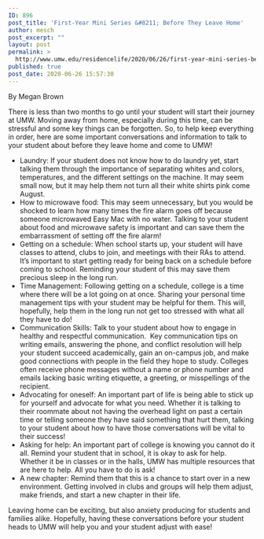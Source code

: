 ```yaml
---
ID: 896
post_title: 'First-Year Mini Series &#8211; Before They Leave Home'
author: mesch
post_excerpt: ""
layout: post
permalink: >
  http://www.umw.edu/residencelife/2020/06/26/first-year-mini-series-before-they-leave-home/
published: true
post_date: 2020-06-26 15:57:30
---
```

By Megan Brown

There is less than two months to go until your student will start their journey at UMW. Moving away from home, especially during this time, can be stressful and some key things can be forgotten. So, to help keep everything in order, here are some important conversations and information to talk to your student about before they leave home and come to UMW!
<ul>
 	<li>Laundry: If your student does not know how to do laundry yet, start talking them through the importance of separating whites and colors, temperatures, and the different settings on the machine. It may seem small now, but it may help them not turn all their white shirts pink come August.</li>
 	<li>How to microwave food: This may seem unnecessary, but you would be shocked to learn how many times the fire alarm goes off because someone microwaved Easy Mac with no water. Talking to your student about food and microwave safety is important and can save them the embarrassment of setting off the fire alarm!</li>
 	<li>Getting on a schedule: When school starts up, your student will have classes to attend, clubs to join, and meetings with their RAs to attend. It’s important to start getting ready for being back on a schedule before coming to school. Reminding your student of this may save them precious sleep in the long run.</li>
 	<li>Time Management: Following getting on a schedule, college is a time where there will be a lot going on at once. Sharing your personal time management tips with your student may be helpful for them. This will, hopefully, help them in the long run not get too stressed with what all they have to do!</li>
 	<li>Communication Skills: Talk to your student about how to engage in healthy and respectful communication.  Key communication tips on writing emails, answering the phone, and conflict resolution will help your student succeed academically, gain an on-campus job, and make good connections with people in the field they hope to study. Colleges often receive phone messages without a name or phone number and emails lacking basic writing etiquette, a greeting, or misspellings of the recipient.</li>
 	<li>Advocating for oneself: An important part of life is being able to stick up for yourself and advocate for what you need. Whether it is talking to their roommate about not having the overhead light on past a certain time or telling someone they have said something that hurt them, talking to your student about how to have those conversations will be vital to their success!</li>
 	<li>Asking for help: An important part of college is knowing you cannot do it all. Remind your student that in school, it is okay to ask for help. Whether it be in classes or in the halls, UMW has multiple resources that are here to help. All you have to do is ask!</li>
 	<li>A new chapter: Remind them that this is a chance to start over in a new environment. Getting involved in clubs and groups will help them adjust, make friends, and start a new chapter in their life.</li>
</ul>
Leaving home can be exciting, but also anxiety producing for students and families alike. Hopefully, having these conversations before your student heads to UMW will help you and your student adjust with ease!